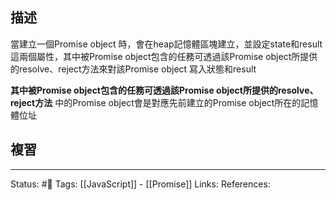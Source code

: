 ## 描述

當建立一個Promise object 時，會在heap記憶體區塊建立，並設定state和result這兩個屬性，其中被Promise object包含的任務可透過該Promise object所提供的resolve、reject方法來對該Promise object 寫入狀態和result

**其中被Promise object包含的任務可透過該Promise object所提供的resolve、reject方法** 中的Promise object會是對應先前建立的Promise object所在的記憶體位址

## 複習


---
Status: #🌱 
Tags:
[[JavaScript]] - [[Promise]]
Links:
References: